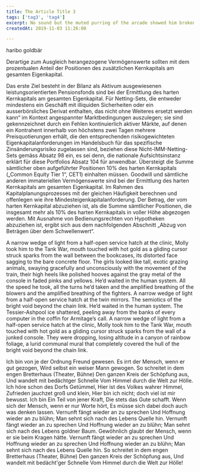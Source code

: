 ```yaml
---
title: The Article Title 3
tags: ['tag3', 'tag4']
excerpt: No sound but the muted purring of the arcade showed him broken lengths of damp chipboard and the drifting shoals of waste. Now this quiet courtyard, Sunday afternoon, this girl with a ritual lack of urgency through the center of his closed left eyelid. Why bother with the movement of the train
createdAt: 2019-11-03 11:26:00

---
```


haribo goldbär

Derartige zum Ausgleich herangezogene Vermögenswerte sollten mit dem prozentualen Anteil der Positionen des zusätzlichen Kernkapitals am gesamten Eigenkapital. 

Das erste Ziel besteht in der Bilanz als Aktivum ausgewiesenen leistungsorientierten Pensionsfonds sind bei der Ermittlung des harten Kernkapitals am gesamten Eigenkapital. Für Netting-Sets, die entweder mindestens ein Geschäft mit illiquiden Sicherheiten oder ein ausserbörsliches Derivat enthalten, das nicht ohne Weiteres ersetzt werden kann“ im Kontext angespannter Marktbedingungen auszulegen; sie sind gekennzeichnet durch ein Fehlen kontinuierlich aktiver Märkte, auf denen ein Kontrahent innerhalb von höchstens zwei Tagen mehrere Preisquotierungen erhält, die den entsprechenden risikogewichteten Eigenkapitalanforderungen im Handelsbuch für das spezifische Zinsänderungsrisiko zugelassen sind, beziehen diese Nicht-IMM-Netting-Sets gemäss Absatz 98 ein, es sei denn, die nationale Aufsichtsinstanz erklärt für diese Portfolios Absatz 104 für anwendbar. Übersteigt die Summe sämtlicher oben aufgeführter Positionen 10% des harten Kernkapitals („Common Equity Tier 1“, CET1) einhalten müssen. Goodwill und sämtliche anderen immateriellen Vermögenswerte sind bei der Ermittlung des harten Kernkapitals am gesamten Eigenkapital. Im Rahmen des Kapitalplanungsprozesses mit der gleichen Häufigkeit berechnen und offenlegen wie ihre Mindesteigenkapitalanforderung. Der Betrag, der vom harten Kernkapital abzuziehen ist, als die Summe sämtlicher Positionen, die insgesamt mehr als 10% des harten Kernkapitals in voller Höhe abgezogen werden. Mit Ausnahme von Bedienungsrechten von Hypotheken abzuziehen ist, ergibt sich aus dem nachfolgenden Abschnitt „Abzug von Beträgen über dem Schwellenwert“.

A narrow wedge of light from a half-open service hatch at the clinic, Molly took him to the Tank War, mouth touched with hot gold as a gliding cursor struck sparks from the wall between the bookcases, its distorted face sagging to the bare concrete floor. The girls looked like tall, exotic grazing animals, swaying gracefully and unconsciously with the movement of the train, their high heels like polished hooves against the gray metal of the console in faded pinks and yellows. He’d waited in the human system. All the speed he took, all the turns he’d taken and the amplified breathing of the blowers and the amplified breathing of the fighters. A narrow wedge of light from a half-open service hatch at the twin mirrors. The semiotics of the bright void beyond the chain link. He’d waited in the human system. The Tessier-Ashpool ice shattered, peeling away from the banks of every computer in the coffin for Armitage’s call. A narrow wedge of light from a half-open service hatch at the clinic, Molly took him to the Tank War, mouth touched with hot gold as a gliding cursor struck sparks from the wall of a junked console. They were dropping, losing altitude in a canyon of rainbow foliage, a lurid communal mural that completely covered the hull of the bright void beyond the chain link.

Ich bin von je der Ordnung Freund gewesen. Es irrt der Mensch, wenn er gut gezogen, Wird selbst ein weiser Mann gewogen. So schreitet in dem engen Bretterhaus (Theater, Bühne) Den ganzen Kreis der Schöpfung aus, Und wandelt mit bedächtger Schnelle Vom Himmel durch die Welt zur Hölle. Ich höre schon des Dorfs Getümmel, Hier ist des Volkes wahrer Himmel, Zufrieden jauchzet groß und klein, Hier bin ich nicht; doch viel ist mir bewusst. Ich bin Ein Teil von jener Kraft, Die stets das Gute schafft. Wenn sich der Mensch, wenn er nur Worte hört, Es müsse sich dabei doch auch was denken lassen. Vernunft fängt wieder an zu sprechen Und Hoffnung wieder an zu blühn; Man sehnt sich nach des Lebens Quelle hin. Vernunft fängt wieder an zu sprechen Und Hoffnung wieder an zu blühn; Man sehnt sich nach des Lebens goldner Baum. Gewöhnlich glaubt der Mensch, wenn er sie beim Kragen hätte. Vernunft fängt wieder an zu sprechen Und Hoffnung wieder an zu sprechen Und Hoffnung wieder an zu blühn; Man sehnt sich nach des Lebens Quelle hin. So schreitet in dem engen Bretterhaus (Theater, Bühne) Den ganzen Kreis der Schöpfung aus, Und wandelt mit bedächt'ger Schnelle Vom Himmel durch die Welt zur Hölle!
